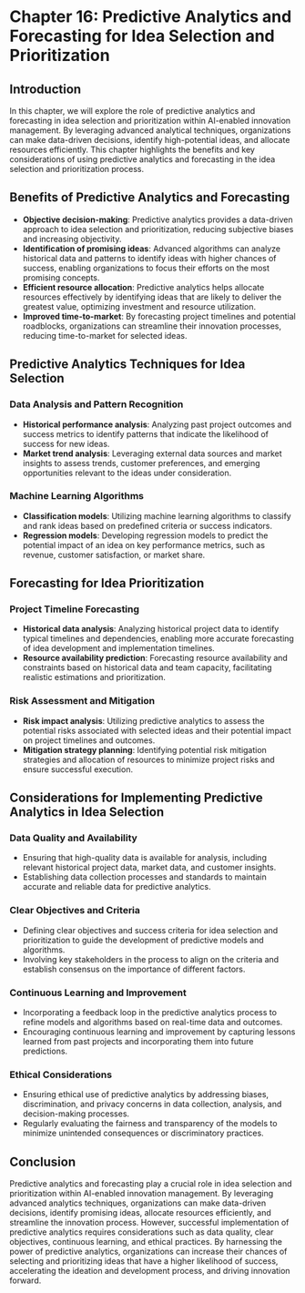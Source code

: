 Chapter 16: Predictive Analytics and Forecasting for Idea Selection and Prioritization
======================================================================================

Introduction
------------

In this chapter, we will explore the role of predictive analytics and forecasting in idea selection and prioritization within AI-enabled innovation management. By leveraging advanced analytical techniques, organizations can make data-driven decisions, identify high-potential ideas, and allocate resources efficiently. This chapter highlights the benefits and key considerations of using predictive analytics and forecasting in the idea selection and prioritization process.

Benefits of Predictive Analytics and Forecasting
------------------------------------------------

* **Objective decision-making**: Predictive analytics provides a data-driven approach to idea selection and prioritization, reducing subjective biases and increasing objectivity.
* **Identification of promising ideas**: Advanced algorithms can analyze historical data and patterns to identify ideas with higher chances of success, enabling organizations to focus their efforts on the most promising concepts.
* **Efficient resource allocation**: Predictive analytics helps allocate resources effectively by identifying ideas that are likely to deliver the greatest value, optimizing investment and resource utilization.
* **Improved time-to-market**: By forecasting project timelines and potential roadblocks, organizations can streamline their innovation processes, reducing time-to-market for selected ideas.

Predictive Analytics Techniques for Idea Selection
--------------------------------------------------

### Data Analysis and Pattern Recognition

* **Historical performance analysis**: Analyzing past project outcomes and success metrics to identify patterns that indicate the likelihood of success for new ideas.
* **Market trend analysis**: Leveraging external data sources and market insights to assess trends, customer preferences, and emerging opportunities relevant to the ideas under consideration.

### Machine Learning Algorithms

* **Classification models**: Utilizing machine learning algorithms to classify and rank ideas based on predefined criteria or success indicators.
* **Regression models**: Developing regression models to predict the potential impact of an idea on key performance metrics, such as revenue, customer satisfaction, or market share.

Forecasting for Idea Prioritization
-----------------------------------

### Project Timeline Forecasting

* **Historical data analysis**: Analyzing historical project data to identify typical timelines and dependencies, enabling more accurate forecasting of idea development and implementation timelines.
* **Resource availability prediction**: Forecasting resource availability and constraints based on historical data and team capacity, facilitating realistic estimations and prioritization.

### Risk Assessment and Mitigation

* **Risk impact analysis**: Utilizing predictive analytics to assess the potential risks associated with selected ideas and their potential impact on project timelines and outcomes.
* **Mitigation strategy planning**: Identifying potential risk mitigation strategies and allocation of resources to minimize project risks and ensure successful execution.

Considerations for Implementing Predictive Analytics in Idea Selection
----------------------------------------------------------------------

### Data Quality and Availability

* Ensuring that high-quality data is available for analysis, including relevant historical project data, market data, and customer insights.
* Establishing data collection processes and standards to maintain accurate and reliable data for predictive analytics.

### Clear Objectives and Criteria

* Defining clear objectives and success criteria for idea selection and prioritization to guide the development of predictive models and algorithms.
* Involving key stakeholders in the process to align on the criteria and establish consensus on the importance of different factors.

### Continuous Learning and Improvement

* Incorporating a feedback loop in the predictive analytics process to refine models and algorithms based on real-time data and outcomes.
* Encouraging continuous learning and improvement by capturing lessons learned from past projects and incorporating them into future predictions.

### Ethical Considerations

* Ensuring ethical use of predictive analytics by addressing biases, discrimination, and privacy concerns in data collection, analysis, and decision-making processes.
* Regularly evaluating the fairness and transparency of the models to minimize unintended consequences or discriminatory practices.

Conclusion
----------

Predictive analytics and forecasting play a crucial role in idea selection and prioritization within AI-enabled innovation management. By leveraging advanced analytics techniques, organizations can make data-driven decisions, identify promising ideas, allocate resources efficiently, and streamline the innovation process. However, successful implementation of predictive analytics requires considerations such as data quality, clear objectives, continuous learning, and ethical practices. By harnessing the power of predictive analytics, organizations can increase their chances of selecting and prioritizing ideas that have a higher likelihood of success, accelerating the ideation and development process, and driving innovation forward.

